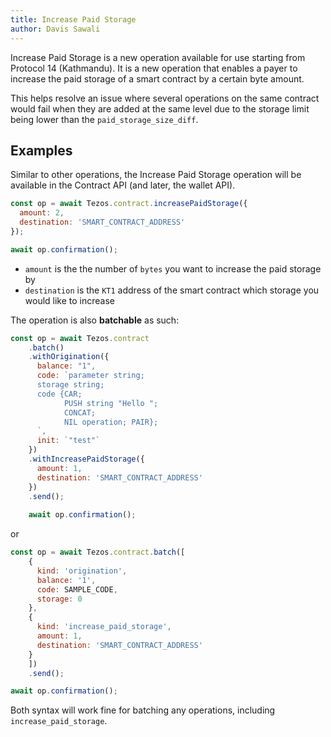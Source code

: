 ```yaml
---
title: Increase Paid Storage
author: Davis Sawali
---
```


Increase Paid Storage is a new operation available for use starting from Protocol 14 (Kathmandu). It is a new operation that enables a payer to increase the paid storage of a smart contract by a certain byte amount.

This helps resolve an issue where several operations on the same contract would fail when they are added at the same level due to the storage limit being lower than the `paid_storage_size_diff`.
## Examples
Similar to other operations, the Increase Paid Storage operation will be available in the Contract API (and later, the wallet API).

```js
const op = await Tezos.contract.increasePaidStorage({
  amount: 2,
  destination: 'SMART_CONTRACT_ADDRESS'
});

await op.confirmation();
```
- `amount` is the the number of `bytes` you want to increase the paid storage by
- `destination` is the `KT1` address of the smart contract which storage you would like to increase

The operation is also **batchable** as such:
```js
const op = await Tezos.contract
    .batch()
    .withOrigination({
      balance: "1",
      code: `parameter string;
      storage string;
      code {CAR;
            PUSH string "Hello ";
            CONCAT;
            NIL operation; PAIR};
      `,
      init: `"test"`
    })
    .withIncreasePaidStorage({
      amount: 1,
      destination: 'SMART_CONTRACT_ADDRESS'
    })
    .send();
    
    await op.confirmation();
```

or 
```js
const op = await Tezos.contract.batch([
    {
      kind: 'origination', 
      balance: '1', 
      code: SAMPLE_CODE, 
      storage: 0 
    },
    { 
      kind: 'increase_paid_storage',
      amount: 1, 
      destination: 'SMART_CONTRACT_ADDRESS' 
    } 
    ])
    .send();

await op.confirmation();
```

Both syntax will work fine for batching any operations, including `increase_paid_storage`.